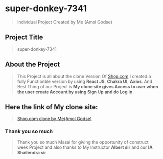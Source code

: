 # super-donkey-7341
>Individual Project
>Created by Me (Amol Godse)
## Project Title
>super-donkey-7341

## About the Project
>This Project is all about the clone Version Of [Shop.com](https://www.shop.com/)
>I created a fully Functionble version by using **React JS**, **Chakra UI**, **Axios**. And Best Thing of our Project is **My clone site gives Access to user when the user create Account by using Sign Up and do Log in**.


## Here the link of My clone site:

> [Shop.com clone by Me(Amol Godse)](https://isnt-agodse9-gmail-com-awesome-0c048.netlify.app)

### Thank you so much

>Thank you so much Masai for giving the opportunity of construct week Project and also thanks to My Instructor **Albert sir** and our **IA Shailendra sir**
